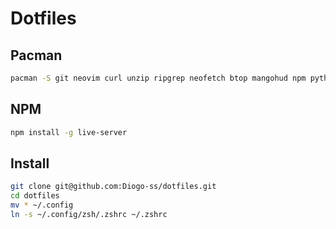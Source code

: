 # Dotfiles

## Pacman
```sh
pacman -S git neovim curl unzip ripgrep neofetch btop mangohud npm python python-pip 
```

## NPM
```sh
npm install -g live-server
```

## Install
```sh
git clone git@github.com:Diogo-ss/dotfiles.git
cd dotfiles
mv * ~/.config
ln -s ~/.config/zsh/.zshrc ~/.zshrc
```
